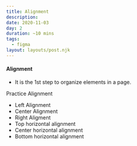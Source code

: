 ```yaml
---
title: Alignment
description: 
date: 2020-11-03
day: 2
duration: ~10 mins
tags:
  - figma
layout: layouts/post.njk
---
```



#### Alignment
* It is the 1st step to organize elements in a page.

Practice Alignment

* Left Alignment
* Center Alignment
* Right Aligment
* Top horizontal alignment
* Center horizontal alignment
* Bottom horizontal alignment
